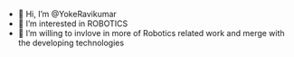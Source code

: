 - 👋 Hi, I’m @YokeRavikumar
- 👀 I’m interested in ROBOTICS
- 🌱 I’m willing to invlove in more of Robotics related work and merge with the developing technologies

<!---
YokeRavikumar/YokeRavikumar is a ✨ special ✨ repository because its `README.md` (this file) appears on your GitHub profile.
You can click the Preview link to take a look at your changes.
--->
